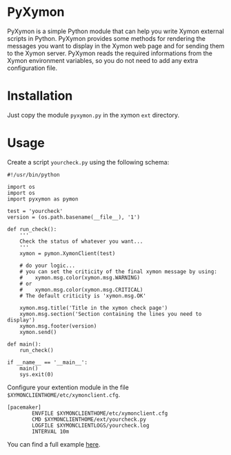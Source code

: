 # PyXymon

PyXymon is a simple Python module that can help you write Xymon external scripts in Python.
PyXymon provides some methods for rendering the messages you want to display in the Xymon web page and for sending them to the Xymon server.
PyXymon reads the required informations from the Xymon environment variables, so you do not need to add any extra configuration file.

# Installation

Just copy the module `pyxymon.py` in the xymon `ext` directory.

# Usage

Create a script `yourcheck.py` using the following schema:

```
#!/usr/bin/python

import os
import os
import pyxymon as pymon

test = 'yourcheck'
version = (os.path.basename(__file__), '1')

def run_check():
    '''
    Check the status of whatever you want...
    '''
    xymon = pymon.XymonClient(test)

    # do your logic...
    # you can set the criticity of the final xymon message by using:
    #    xymon.msg.color(xymon.msg.WARNING)
    # or
    #    xymon.msg.color(xymon.msg.CRITICAL)
    # The default criticity is 'xymon.msg.OK' 
    
    xymon.msg.title('Title in the xymon check page')
    xymon.msg.section('Section containing the lines you need to display')
    xymon.msg.footer(version)
    xymon.send()

def main():
    run_check()

if __name__ == '__main__':
    main()
    sys.exit(0)
```

Configure your extention module in the file `$XYMONCLIENTHOME/etc/xymonclient.cfg`.

```
[pacemaker]
        ENVFILE $XYMONCLIENTHOME/etc/xymonclient.cfg
        CMD $XYMONCLIENTHOME/ext/yourcheck.py
        LOGFILE $XYMONCLIENTLOGS/yourcheck.log
        INTERVAL 10m
```

You can find a full example [here](example/bb-pacemaker.py).
